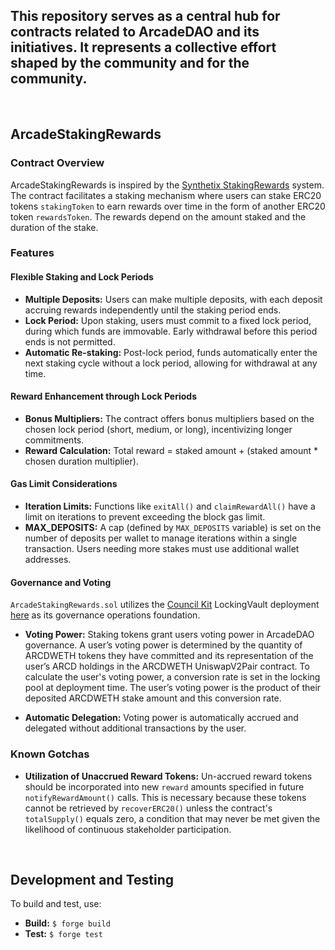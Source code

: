## This repository serves as a central hub for contracts related to ArcadeDAO and its initiatives. It represents a collective effort shaped by the community and for the community.

<br>

## ArcadeStakingRewards

### Contract Overview

ArcadeStakingRewards is inspired by the [Synthetix StakingRewards](https://github.com/Synthetixio/synthetix/blob/develop/contracts/StakingRewards.sol) system. The contract facilitates a staking mechanism where users can stake ERC20 tokens `stakingToken` to earn rewards over time in the form of another ERC20 token `rewardsToken`. The rewards depend on the amount staked and the duration of the stake.

### Features

#### Flexible Staking and Lock Periods

- **Multiple Deposits:** Users can make multiple deposits, with each deposit accruing rewards independently until the staking period ends.
- **Lock Period:** Upon staking, users must commit to a fixed lock period, during which funds are immovable. Early withdrawal before this period ends is not permitted.
- **Automatic Re-staking:** Post-lock period, funds automatically enter the next staking cycle without a lock period, allowing for withdrawal at any time.

#### Reward Enhancement through Lock Periods

- **Bonus Multipliers:** The contract offers bonus multipliers based on the chosen lock period (short, medium, or long), incentivizing longer commitments.
- **Reward Calculation:** Total reward = staked amount + (staked amount * chosen duration multiplier).

#### Gas Limit Considerations

- **Iteration Limits:** Functions like `exitAll()` and `claimRewardAll()` have a limit on iterations to prevent exceeding the block gas limit.
- **MAX_DEPOSITS:** A cap (defined by `MAX_DEPOSITS` variable) is set on the number of deposits per wallet to manage iterations within a single transaction. Users needing more stakes must use additional wallet addresses.

#### Governance and Voting

`ArcadeStakingRewards.sol` utilizes the [Council Kit](https://github.com/delvtech/council-kit/wiki/Voting-Vaults-Overview) LockingVault deployment [here](https://etherscan.io/address/0x7a58784063D41cb78FBd30d271F047F0b9156d6e#code) as its governance operations foundation.

- **Voting Power:** Staking tokens grant users voting power in ArcadeDAO governance. A user’s voting power is determined by the quantity of ARCDWETH tokens they have committed and its representation of the user’s ARCD holdings in the ARCDWETH UniswapV2Pair contract.  To calculate the user's voting power, a conversion rate is set in the locking pool at deployment time. The user’s voting power is the product of their deposited ARCDWETH stake amount and this conversion rate.

- **Automatic Delegation:** Voting power is automatically accrued and delegated without additional transactions by the user.

### Known Gotchas

- **Utilization of Unaccrued Reward Tokens:** Un-accrued reward tokens should be incorporated into new `reward` amounts specified in future `notifyRewardAmount()` calls. This is necessary because these tokens cannot be retrieved by `recoverERC20()` unless the contract's `totalSupply()` equals zero, a condition that may never be met given the likelihood of continuous stakeholder participation.


<br>


## Development and Testing

To build and test, use:

- **Build:** `$ forge build`
- **Test:** `$ forge test`